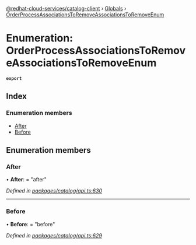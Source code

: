 [@redhat-cloud-services/catalog-client](../README.md) › [Globals](../globals.md) › [OrderProcessAssociationsToRemoveAssociationsToRemoveEnum](orderprocessassociationstoremoveassociationstoremoveenum.md)

# Enumeration: OrderProcessAssociationsToRemoveAssociationsToRemoveEnum

**`export`** 

## Index

### Enumeration members

* [After](orderprocessassociationstoremoveassociationstoremoveenum.md#after)
* [Before](orderprocessassociationstoremoveassociationstoremoveenum.md#before)

## Enumeration members

###  After

• **After**: = "after"

*Defined in [packages/catalog/api.ts:630](https://github.com/RedHatInsights/javascript-clients/blob/master/packages/catalog/api.ts#L630)*

___

###  Before

• **Before**: = "before"

*Defined in [packages/catalog/api.ts:629](https://github.com/RedHatInsights/javascript-clients/blob/master/packages/catalog/api.ts#L629)*

